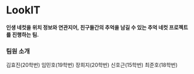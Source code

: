 # LookIT

#### 인생 네컷을 위치 정보와 연관지어, 친구들간의 추억을 남길 수 있는 추억 네컷 프로젝트를 진행하는 팀.

### 팀원 소개

  김효진(20학번)
  임민호(19학번)
  장희지(20학번)
  신호근(15학번)
  최준호(18학번)
